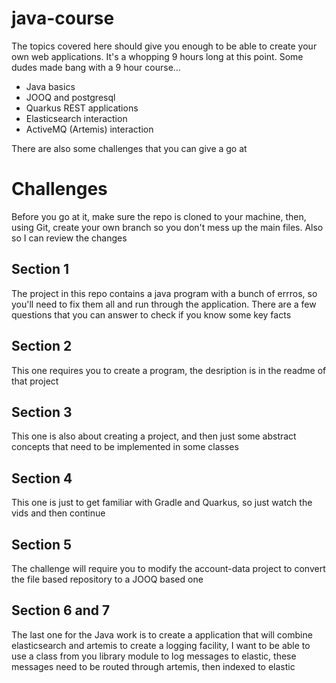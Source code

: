 # java-course

The topics covered here should give you enough to be able to create your own web applications. It's a whopping 9 hours long at this point. Some dudes made bang with a 9 hour course...

- Java basics
- JOOQ and postgresql
- Quarkus REST applications
- Elasticsearch interaction
- ActiveMQ (Artemis) interaction

There are also some challenges that you can give a go at

# Challenges
Before you go at it, make sure the repo is cloned to your machine, then, using Git, create your own branch so you don't mess up the main files. Also so I can review the changes

## Section 1
The project in this repo contains a java program with a bunch of errros, so you'll need to fix them all and run through the application. There are a few questions that you can answer to check if you know some key facts

## Section 2
This one requires you to create a program, the desription is in the readme of that project

## Section 3
This one is also about creating a project, and then just some abstract concepts that need to be implemented in some classes

## Section 4
This one is just to get familiar with Gradle and Quarkus, so just watch the vids and then continue

## Section 5
The challenge will require you to modify the account-data project to convert the file based repository to a JOOQ based one

## Section 6 and 7
The last one for the Java work is to create a application that will combine elasticsearch and artemis to create a logging facility, I want to be able to use a class from you library module to log messages to elastic, these messages need to be routed through artemis, then indexed to elastic

